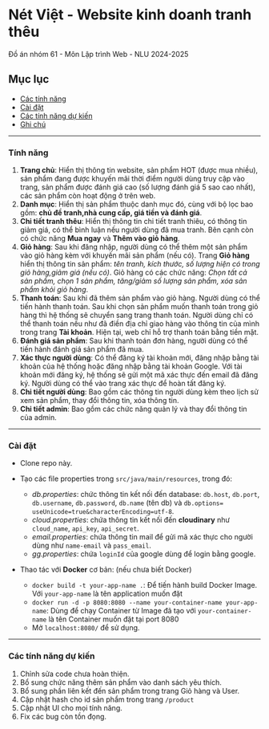 # Nét Việt - Website kinh doanh tranh thêu
Đồ án nhóm 61 - Môn Lập trình Web - NLU 2024-2025

## Mục lục
- [Các tính năng](#tính-năng) 
- [Cài đặt](#cài-đặt)
- [Các tính năng dự kiến](#các-tính-năng-dự-kiến)
- [Ghi chú](#ghi-chú)

---
### Tính năng
1. **Trang chủ**: Hiển thị thông tin website, sản phẩm HOT (được mua nhiều), sản phẩm đang được khuyến mãi thời điểm người dùng truy cập vào trang, sản phẩm được đánh giá cao (số lượng đánh giá 5 sao cao nhất), các sản phẩm còn hoạt động ở trên web.
2. **Danh mục**: Hiển thị sản phẩm thuộc danh mục đó, cùng với bộ lọc bao gồm: **chủ đề tranh,nhà cung cấp, giá tiền và đánh giá**. 
3. **Chi tiết tranh thêu**: Hiển thị thông tin chi tiết tranh thiêu, có thông tin giảm giá, có thể bình luận nếu người dùng đã mua tranh. Bên cạnh còn có chức năng **Mua ngay** và **Thêm vào giỏ hàng**.
4. **Giỏ hàng**: Sau khi đăng nhập, người dùng có thể thêm một sản phẩm vào giỏ hàng kèm với khuyến mãi sản phẩm (nếu có). Trang **Giỏ hàng** hiển thị thông tin sản phẩm: _tên tranh, kích thước, số lượng hiện có trong giỏ hàng,giảm giá (nếu có)_. Giỏ hàng có các chức năng: _Chọn tất cả sản phẩm, chọn 1 sản phẩm, tăng/giảm số lượng sản phẩm, xóa sản phẩm khỏi giỏ hàng_.
5. **Thanh toán**: Sau khi đã thêm sản phẩm vào giỏ hàng. Người dùng có thể tiến hành thanh toán. Sau khi chọn sản phẩm muốn thanh toán trong giỏ hàng thì hệ thống sẽ chuyển sang trang thanh toán. Người dùng chỉ có thể thanh toán nếu như đã điền địa chỉ giao hàng vào thông tin của mình trong trang **Tài khoản**. Hiện tại, web chỉ hỗ trợ thanh toán bằng tiền mặt.
6. **Đánh giá sản phẩm**: Sau khi thanh toán đơn hàng, người dùng có thể tiến hành đánh giá sản phẩm đã mua.
7. **Xác thực người dùng**: Có thể đăng ký tài khoản mới, đăng nhập bằng tài khoản của hệ thống hoặc đăng nhập bằng tài khoản Google. Với tài khoản mới đăng ký, hệ thống sẽ gửi một mã xác thực đến email đã đăng ký. Người dùng có thể vào trang xác thực để hoàn tất đăng ký.
8. **Chi tiết người dùng**: Bao gồm các thông tin người dùng kèm theo lịch sử xem sản phẩm, thay đổi thông tin, xóa thông tin.
9. **Chi tiết admin**: Bao gồm các chức năng quản lý và thay đổi thông tin của admin.

---
### Cài đặt
- Clone repo này.

- Tạo các file properties trong `src/java/main/resources`, trong đó:
    - _db.properties_: chức thông tin kết nối đến database: `db.host`, `db.port`, `db.username`, `db.password`, `db.name` (tên db) và `db.options= useUnicode=true&characterEncoding=utf-8`.
    - _cloud.properties_: chứa thông tin kết nối đến **cloudinary** như `cloud_name`, `api_key`, `api_secret`.
    - _email.properties_: chứa thông tin mail để gửi mã xác thực cho người dùng như `name-email` và `pass_email`.
    - _gg.properties_: chứa `loginId` của google dùng để login bằng google.
 
- Thao tác với **Docker** cơ bản: (nếu chưa biết Docker)
    - `docker build -t your-app-name .`: Để tiến hành build Docker Image. Với `your-app-name` là tên application muốn đặt
    - `docker run -d -p 8080:8080 --name your-container-name your-app-name`: Dùng để chạy Container từ Image đã tạo với `your-container-name` là tên Container muốn đặt tại port 8080
    - Mở `localhost:8080/` để sử dụng.

---
### Các tính năng dự kiến
1. Chỉnh sửa code chưa hoàn thiện.
2. Bổ sung chức năng thêm sản phẩm vào danh sách yêu thích.
3. Bổ sung phần liên kết đến sản phẩm trong trang Giỏ hàng và User.
4. Cập nhật hash cho id sản phẩm trong trang `/product`
5. Cập nhật UI cho mọi tính năng.
6. Fix các bug còn tồn đọng.
